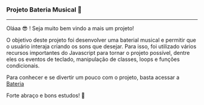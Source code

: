 <h3>Projeto Bateria Musical 🥁 </h3>
<hr>

Oláaa 😎 ! Seja muito bem vindo a mais um projeto!

O objetivo deste projeto foi desenvolver uma baterial musical e permitir que o usuário interaja criando os sons que desejar. Para isso, foi utilizado vários recursos importantes do Javascript para tornar o projeto possível, dentre eles os eventos de teclado, manipulação de classes, loops e funções condicionais. 

Para conhecer e se divertir um pouco com o projeto, basta acessar a <a href="https://brianmduarte.github.io/projeto_bateria/" target="_blank"> Bateria </a>

Forte abraço e bons estudos! 🤙
